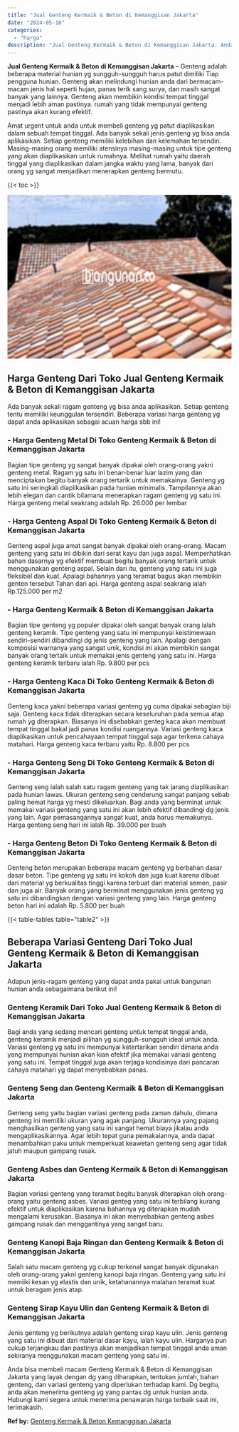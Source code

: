 ```yaml
---
title: "Jual Genteng Kermaik & Beton di Kemanggisan Jakarta"
date: "2024-05-16"
categories: 
  - "harga"
description: "Jual Genteng Kermaik & Beton di Kemanggisan Jakarta. Anda bisa membeli macam Genteng Kermaik & Beton di Kemanggisan Jakarta yang layak dengan dg yang diharap..."
---
```


**Jual Genteng Kermaik & Beton di Kemanggisan Jakarta** – Genteng adalah beberapa material hunian yg sungguh-sungguh harus patut dimiliki Tiap pengguna hunian. Genteng akan melindungi hunian anda dari bermacam-macam jenis hal seperti hujan, panas terik sang surya, dan masih sangat banyak yang lainnya. Genteng akan membikin kondisi tempat tinggal menjadi lebih aman pastinya. rumah yang tidak mempunyai genteng pastinya akan kurang efektif.

Amat urgent untuk anda untuk membeli genteng yg patut diaplikasikan dalam sebuah tempat tinggal. Ada banyak sekali jenis genteng yg bisa anda aplikasikan. Setiap genteng memiliki kelebihan dan kelemahan tersendiri. Masing-masing orang memiliki atensinya masing-masing untuk tipe genteng yang akan diaplikasikan untuk rumahnya. Melihat rumah yaitu daerah tinggal yang diaplikasikan dalam jangka waktu yang lama, banyak dari orang yg sangat menjadikan menerapkan genteng bermutu.

{{< toc >}}

![Jual Genteng Kermaik & Beton di Kemanggisan Jakarta](/images/genteng-minimalis-murah04.png)

## Harga Genteng Dari Toko Jual Genteng Kermaik & Beton di Kemanggisan Jakarta

Ada banyak sekali ragam genteng yg bisa anda aplikasikan. Setiap genteng tentu memiliki keunggulan tersendiri. Beberapa variasi harga genteng yg dapat anda aplikasikan sebagai acuan harga sbb ini!

### \- Harga Genteng Metal Di Toko Genteng Kermaik & Beton di Kemanggisan Jakarta

Bagian tipe genteng yg sangat banyak dipakai oleh orang-orang yakni genteng metal. Ragam yg satu ini benar-benar luar lazim yang dan menciptakan begitu banyak orang tertarik untuk memakainya. Genteng yg satu ini seringkali diaplikasikan pada hunian minimalis. Tampilannya akan lebih elegan dan cantik bilamana menerapkan ragam genteng yg satu ini. Harga genteng metal seakrang adalah Rp. 26.000 per lembar

### \- Harga Genteng Aspal Di Toko Genteng Kermaik & Beton di Kemanggisan Jakarta

Genteng aspal juga amat sangat banyak dipakai oleh orang-orang. Macam genteng yang satu ini dibikin dari serat kayu dan juga aspal. Memperhatikan bahan dasarnya yg efektif membuat begitu banyak orang tertarik untuk menggunakan genteng aspal. Selain dari itu, genteng yang satu ini juga fleksibel dan kuat. Apalagi bahannya yang teramat bagus akan membikin genten tersebut Tahan dari api. Harga genteng aspal seakrang ialah Rp.125.000 per m2

### \- Harga Genteng Kermaik & Beton di Kemanggisan Jakarta

Bagian tipe genteng yg populer dipakai oleh sangat banyak orang ialah genteng keramik. Tipe genteng yang satu ini mempunyai keistimewaan sendiri-sendiri dibandingi dg jenis genteng yang lain. Apalagi dengan komposisi warnanya yang sangat unik, kondisi ini akan membikin sangat banyak orang tertaik untuk memakai jenis genteng yang satu ini. Harga genteng keramik terbaru ialah Rp. 9.800 per pcs

### \- Harga Genteng Kaca Di Toko Genteng Kermaik & Beton di Kemanggisan Jakarta

Genteng kaca yakni beberapa variasi genteng yg cuma dipakai sebagian biji saja. Genteng kaca tidak diterapkan secara keseluruhan pada semua atap rumah yg diterapkan. Biasanya ini disebabkan genteg kaca akan membuat tempat tinggal bakal jadi panas kondisi ruangannya. Variasi genteng kaca diaplikasikan untuk pencahayaan tempat tinggal saja agar terkena cahaya matahari. Harga genteng kaca terbaru yaitu Rp. 8.800 per pcs

### \- Harga Genteng Seng Di Toko Genteng Kermaik & Beton di Kemanggisan Jakarta

Genteng seng ialah salah satu ragam genteng yang tak jarang diaplikasikan pada hunian lawas. Ukuran genteng seng cenderung sangat panjang sebab paling hemat harga yg mesti dikeluarkan. Bagi anda yang berminat untuk memakai variasi genteng yang satu ini akan lebih efektif dibandingi dg jenis yang lain. Agar pemasangannya sangat kuat, anda harus memakunya. Harga genteng seng hari ini ialah Rp. 39.000 per buah

### \- Harga Genteng Beton Di Toko Genteng Kermaik & Beton di Kemanggisan Jakarta

Genteng beton merupakan beberapa macam genteng yg berbahan dasar dasar beton. Tipe genteng yg satu ini kokoh dan juga kuat karena dibuat dari material yg berkualitas tinggi karena terbuat dari material semen, pasir dan juga air. Banyak orang yang berminat menggunakan jenis genteng yg satu ini dibandingkan dengan variasi genteng yang lain. Harga genteng beton hari ini adalah Rp. 5.800 per buah

{{< table-tables table="table2" >}}

## Beberapa Variasi Genteng Dari Toko Jual Genteng Kermaik & Beton di Kemanggisan Jakarta

Adapun jenis-ragam genteng yang dapat anda pakai untuk bangunan hunian anda sebagaimana berikut ini!

### Genteng Keramik Dari Toko Jual Genteng Kermaik & Beton di Kemanggisan Jakarta

Bagi anda yang sedang mencari genteng untuk tempat tinggal anda, genteng keramik menjadi pilihan yg sungguh-sungguh ideal untuk anda. Variasi genteng yg satu ini mempunyai ketertarikan sendiri dimana anda yang mempunyai hunian akan kian efektif jika memakai variasi genteng yang satu ini. Tempat tinggal juga akan terjaga kondisinya dari pancaran cahaya matahari yg dapat menyebabkan panas.

### Genteng Seng dan Genteng Kermaik & Beton di Kemanggisan Jakarta

Genteng seng yaitu bagian variasi genteng pada zaman dahulu, dimana genteng ini memiliki ukuran yang agak panjang. Ukurannya yang pajang menghasilkan genteng yang satu ini sangat hemat biaya jikalau anda mengaplikasikannya. Agar lebih tepat guna pemakaiannya, anda dapat menambahkan paku untuk memperkuat keawetan genteng seng agar tidak jatuh maupun gampang rusak.

### Genteng Asbes dan Genteng Kermaik & Beton di Kemanggisan Jakarta

Bagian variasi genteng yang teramat begitu banyak diterapkan oleh orang-orang yaitu genteng asbes. Variasi genteg yang satu ini terbilang kurang efektif untuk diaplikasikan karena bahannya yg diterapkan mudah mengalami kerusakan. Biasanya ini akan menyebabkan genteng asbes gampang rusak dan menggantinya yang sangat baru.

### Genteng Kanopi Baja Ringan dan Genteng Kermaik & Beton di Kemanggisan Jakarta

Salah satu macam genteng yg cukup terkenal sangat banyak digunakan oleh orang-orang yakni genteng kanopi baja ringan. Genteng yang satu ini memiiki kesan yg elastis dan unik, ketahanannya malahan teramat kuat untuk beragam jenis atap.

### Genteng Sirap Kayu Ulin dan Genteng Kermaik & Beton di Kemanggisan Jakarta

Jenis genteng yg berikutnya adalah genteng sirap kayu ulin. Jenis genteng yang satu ini dibuat dari material dasar kayu, ialah kayu ulin. Harganya pun cukup terjangkau dan pastinya akan menjadikan tempat tinggal anda aman sekiranya menggunakan macam genteng yang satu ini.

Anda bisa membeli macam Genteng Kermaik & Beton di Kemanggisan Jakarta yang layak dengan dg yang diharapkan, tentukan jumlah, bahan genteng, dan variasi genteng yang diperlukan terhadap kami. Dg begitu, anda akan menerima genteng yg yang pantas dg untuk hunian anda. Hubungi kami segera untuk menerima penawaran harga terbaik saat ini, terimakasih.

**Ref by:**  [Genteng Kermaik & Beton  Kemanggisan Jakarta](https://id.wikipedia.org/wiki/Genteng)
